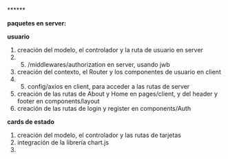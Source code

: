 
****** <br>

**paquetes en server:**


**usuario**
1. creación del modelo, el controlador y la ruta de usuario en server
1. 5. /middlewares/authorization en server, usando jwb
2. creación del contexto, el Router y los componentes de usuario en client
2. 5. config/axios en client, para acceder a las rutas de server
3. creación de las rutas de About y Home en pages/client, y del header y footer en components/layout
4. creación de las rutas de login y register en components/Auth

**cards de estado**
1. creación del modelo, el controlador y las rutas de tarjetas
2. integración de la librería chart.js
3. 
